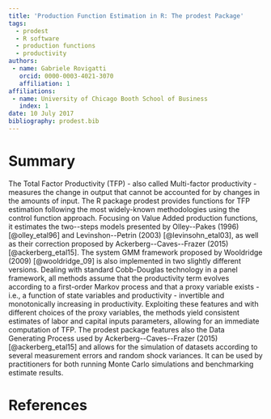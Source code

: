 ```yaml
---
title: 'Production Function Estimation in R: The prodest Package'
tags:
  - prodest
  - R software
  - production functions
  - productivity
authors:
 - name: Gabriele Rovigatti
   orcid: 0000-0003-4021-3070
   affiliation: 1
affiliations:
 - name: University of Chicago Booth School of Business
   index: 1
date: 10 July 2017
bibliography: prodest.bib
---
```


# Summary

The Total Factor Productivity (TFP) - also called Multi-factor productivity - measures the change in output that cannot be accounted for 
by changes in the amounts of input.
The R package prodest provides functions for TFP estimation following the most widely-known methodologies using the 
control function approach. Focusing on Value Added production functions, it estimates the two--steps models presented by Olley--Pakes 
(1996) [@olley_etal96] and Levinshon--Petrin (2003) [@levinsohn_etal03], as well as their correction proposed by Ackerberg--Caves--Frazer 
(2015) [@ackerberg_etal15]. The system GMM framework proposed by Wooldridge (2009) [@wooldridge_09] is also implemented in two slightly 
different versions. 
Dealing with standard Cobb-Douglas technology in a panel framework, all methods assume that the productivity term evolves according to a
first-order Markov process and that a proxy variable exists - i.e., a function of state variables and productivity - invertible and
monotonically increasing in productivity. Exploiting these features and with different choices of the proxy variables, the methods yield 
consistent estimates of labor and capital inputs parameters, allowing for an immediate computation of TFP. 
The prodest package features also the Data Generating Process used by Ackerberg--Caves--Frazer (2015) [@ackerberg_etal15] and 
allows for the simulation of datasets according to several measurement errors and random shock variances. It can be used by 
practitioners for both running Monte Carlo simulations and benchmarking estimate results. 

# References
